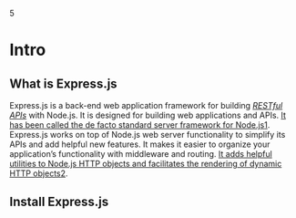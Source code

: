 5

# Intro



## What is Express.js



Express.js is a back-end web application framework for building *<u>RESTful APIs</u>* with Node.js. It is designed for building web applications and APIs. [It has been called the de facto standard server framework for Node.js](https://en.wikipedia.org/wiki/Expressjs)[1](https://en.wikipedia.org/wiki/Expressjs). Express.js works on top of Node.js web server functionality to simplify its APIs and add helpful new features. It makes it easier to organize your application’s functionality with middleware and routing. [It adds helpful utilities to Node.js HTTP objects and facilitates the rendering of dynamic HTTP objects](https://www.geeksforgeeks.org/express-js/)[2](https://www.geeksforgeeks.org/express-js/).



## Install Express.js